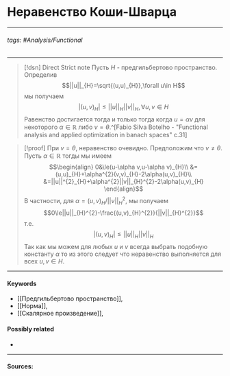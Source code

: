 # Неравенство Коши-Шварца
***
###### tags: #Analysis/Functional  
***
>[!dsn] Direct Strict note
>Пусть $H$ - предгильбертово пространство. Определив 
$$||u||_{H}=\sqrt{(u,u)_{H}},\forall u\in H$$
мы получаем
$$|(u,v)_{H}|\le||u||_{H}||v||_{H},\forall u,v\in H$$
Равенство достигается тогда и только тогда когда $u=\alpha v$ для некоторого $\alpha\in\mathbb{R}$ либо $v=\theta$.^[Fabio Silva Botelho - "Functional analysis and applied optimization in banach spaces" c.31]


>[!proof]
>При $v=\theta$, неравенство очевидно. Предположим что $v\ne\theta$. Пусть $\alpha\in\mathbb{R}$ тогды мы имеем
>$$\begin{align}
0&\le(u-\alpha v,u-\alpha v)_{H}\\
&=(u,u)_{H}+\alpha^{2}(v,v)_{H}-2\alpha(u,v)_{H}\\
&=||u||^{2}_{H}+\alpha^{2}||v||_{H}^{2}-2\alpha(u,v)_{H}
\end{align}$$
В частности, для $\alpha=(u,v)_{H}/||v||_{H}^{2}$, мы получаем
$$0\le||u||_{H}^{2}-\frac{(u,v)_{H}^{2}}{||v||_{H}^{2}}$$
т.е.
$$|(u,v)_{H}|\le||u||_{H}||v||_{H}$$
Так как мы можем для любых $u$ и $v$ всегда выбрать подобную константу $\alpha$ то из этого следует что неравенство выполняется для всех $u,v\in H$.

***
#### Keywords
- [[Предгильбертово пространство]],
- [[Норма]],
- [[Скалярное произведение]],
#### Possibly related
- 
***
#### Sources: